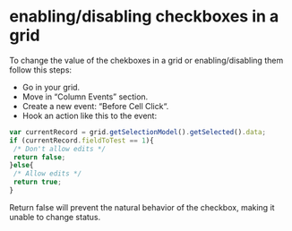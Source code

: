 # enabling/disabling checkboxes in a grid

To change the value of the chekboxes in a grid or enabling/disabling them follow this steps:

* Go in your grid.
* Move in “Column Events” section.
* Create a new event: “Before Cell Click“.
* Hook an action like this to the event:

```javascript
var currentRecord = grid.getSelectionModel().getSelected().data;
if (currentRecord.fieldToTest == 1){
 /* Don't allow edits */
 return false;
}else{
 /* Allow edits */
 return true;
}
```

Return false will prevent the natural behavior of the checkbox, making it unable to change status.

